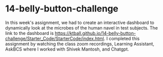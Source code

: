 # 14-belly-button-challenge
In this week's assignment, we had to create an interactive dashboard to dynamically look at the microbes of the human navel in test subjects.  The link to the dashboard is https://ktball.github.io/14-belly-button-challenge/Starter_Code/StarterCode/index.html.
I completed this assignment by watching the class zoom recordings, Learning Assistant, AskBCS where I worked with Shivek Mantosh, and Chatgpt.

